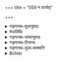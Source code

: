 +++
title = "059 न वारयेद्"

+++

<details><summary>गङ्गानथ-मूलानुवादः</summary>

He shall not prevent a heifer while she is drinking, nor shall he point her out to anybody. Having seen the rainbow in the sky, the wise man shall not show it to any person.—(59)
</details>

<details><summary>मेधातिथिः</summary>

**गाम्** आत्मीयां परकीयां वा पिबन्तीं अपः पयो वा न वारयेत् । न चान्यस्मै कथयेत् । प्राग्दोहकालाद् अयं विधिः । दोहकाले तु प्रस्रवणं विहितम् । स्त्रीलिङ्गनिर्देशात् पुंवत्सनिवारणे न निषेधः । **इन्द्रायुधं** शक्रधनुर् विज्ञानच्छायेति या काश्मीरेषु कथ्यते । **दिवी**त्य् अनुवादः । केचित् तु पर्वतादिस्थस्य दर्शने न दोष इत्य् आहुस् तदर्थं **दिवी**ति ॥ ४.५९ ॥
</details>

<details><summary>गङ्गानथ-भाष्यानुवादः</summary>

When a heifer—either his own or some-body’s—is drinking water or milk, he shall not prevent her; nor shall he tell of it to another person.

This rule refers to the time before milking. During milking, it has been enjoined that the flow of milk is to be accelarated (by keeping the calf near, and preventing it from sucking).

The feminine gender (in ‘*dhāyantim*’) implies that there is no harm in preventing a male calf from sucking.

‘*Rainbow*’;—that which is called ‘*Śakradhanuṣ*’ and ‘*Vijñanacchāyā*’ in Kaśmir. ‘*In the sky*;’—this is a needless reiteration. But some people have explained that this has been added for the purpose of indicating that there is no harm in seeing and showing the rainbow when it appears over a mountain.—(59)
</details>

<details><summary>गङ्गानथ-टिप्पन्यः</summary>

This verse is quoted in *Saṃskāramayūkha* (pp. 71 and 68);—and in
*Nṛsiṃhaprasāda* (Saṃskāra, p. 71b).
</details>

<details><summary>गङ्गानथ-तुल्य-वाक्यानि</summary>

*Gautama* (9.24-25).—‘When a heifer is drinking, he shall not point her
out to another person; nor shall he prevent her.’

*Baudhāyana* (2.3.32, 33, 38).—‘He shall not tell another person—*there
is the rainbow*;—if he does speak of it, he should call it the
*jewel-bow*; he shall not tell another person of the heifer drinking.’

*Āpastamba Dharmasūtra* (1.31.9, 10, 16).—‘He shall not point out to
another person the cow that may he hankering after something; nor shall
he, without sufficient reason, point her out to another person while she
is joined by the calf; he shall not tell another person—*there is the
rainbow*.’

*Yājñavalkya* (1.140.).—‘He shall not point out the drinking heifer; nor
shall he enter anywhere except through the proper gate.’

*Viṣṇu* (71.61-62).—‘He shall not give Information regarding the cow
that may be grazing in another man’s field; nor shall he point out the
calf that may be drinking milk.’
</details>

<details><summary>Bühler</summary>

059	Let him not interrupt a cow who is suckling (her calf), nor tell anybody of it. A wise man, if he sees a rainbow in the sky, must not point it out to anybody.
</details>
